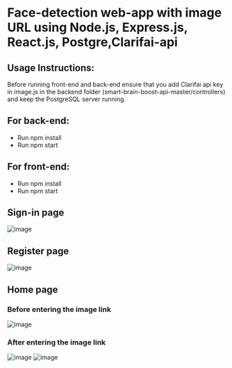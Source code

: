 # Face-detection web-app with image URL using Node.js, Express.js, React.js, Postgre,Clarifai-api 

## Usage Instructions:

Before running front-end and back-end ensure that you add Clarifai api key in image.js in the backend folder (smart-brain-boost-api-master/controllers) and keep the PostgreSQL server running.

## For back-end:
   - Run npm install
   - Run npm start

## For front-end:
   - Run npm install
   - Run npm start

## Sign-in page
![image](https://github.com/Darkphantom323/face-detection_smart-brain/assets/99313418/3ffd0c5f-ee2d-454b-aefd-bd12e8cdfa65)

## Register page
![image](https://github.com/Darkphantom323/face-detection_smart-brain/assets/99313418/8316ca9c-85a8-4dbd-b142-f40e4e4748a5)

## Home page 

### Before entering the image link
![image](https://github.com/Darkphantom323/face-detection_smart-brain/assets/99313418/4ff96c80-f4bb-4060-8792-759389b2625b)

### After entering the image link
![image](https://github.com/Darkphantom323/face-detection_smart-brain/assets/99313418/57fa2a3c-ddb8-426f-968f-02f02cf097b5)
![image](https://github.com/Darkphantom323/face-detection_smart-brain/assets/99313418/dc1ba911-60d5-4080-87f6-c9e3ec0664ea)











